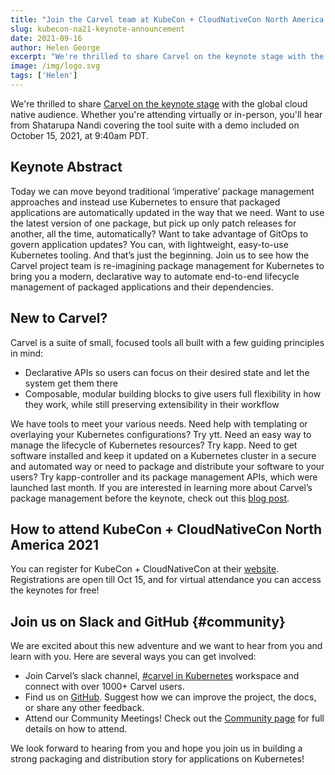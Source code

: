 ```yaml
---
title: "Join the Carvel team at KubeCon + CloudNativeCon North America 2021"
slug: kubecon-na21-keynote-announcement
date: 2021-09-16
author: Helen George
excerpt: "We're thrilled to share Carvel on the keynote stage with the global cloud native audience..."
image: /img/logo.svg
tags: ['Helen']
---
```


We're thrilled to share [Carvel on the keynote stage](https://sched.co/ocSC) with the global cloud native audience. Whether you're attending virtually or in-person, you'll hear from Shatarupa Nandi covering the tool suite with a demo included on October 15, 2021, at 9:40am PDT.


## Keynote Abstract

Today we can move beyond traditional ‘imperative’ package management approaches and instead use Kubernetes to ensure that packaged applications are automatically updated in the way that we need. Want to use the latest version of one package, but pick up only patch releases for another, all the time, automatically? Want to take advantage of GitOps to govern application updates? You can, with lightweight, easy-to-use Kubernetes tooling.  And that’s just the beginning. Join us to see how the Carvel project team is re-imagining package management for Kubernetes to bring you a modern, declarative way to automate end-to-end lifecycle management of packaged applications and their dependencies.


## New to Carvel?

Carvel is a suite of small, focused tools all built with a few guiding principles in mind:

* Declarative APIs so users can focus on their desired state and let the system get them there
* Composable, modular building blocks to give users full flexibility in how they work, while still preserving extensibility in their workflow

We have tools to meet your various needs. Need help with templating or overlaying your Kubernetes configurations? Try ytt. Need an easy way to manage the lifecycle of Kubernetes resources? Try kapp. Need to get software installed and keep it updated on a Kubernetes cluster in a secure and automated way or need to package and distribute your software to your users? Try kapp-controller and its package management APIs, which were launched last month. If you are interested in learning more about Carvel’s package management before the keynote, check out this [blog post](https://carvel.dev/blog/introduction-to-carvel-package-manager-for-kubernetes/).


## How to attend KubeCon + CloudNativeCon North America 2021

You can register for KubeCon + CloudNativeCon at their [website](https://events.linuxfoundation.org/kubecon-cloudnativecon-north-america/register/). Registrations are open till Oct 15, and for virtual attendance you can access the keynotes for free!


## Join us on Slack and GitHub {#community}

We are excited about this new adventure and we want to hear from you and learn with you. Here are several ways you can get involved:


* Join Carvel’s slack channel, [#carvel in Kubernetes](https://kubernetes.slack.com/archives/CH8KCCKA5) workspace and connect with over 1000+ Carvel users.
* Find us on [GitHub](https://github.com/vmware-tanzu/carvel). Suggest how we can improve the project, the docs, or share any other feedback.
* Attend our Community Meetings! Check out the [Community page](https://carvel.dev/community/) for full details on how to attend.

We look forward to hearing from you and hope you join us in building a strong packaging and distribution story for applications on Kubernetes!
